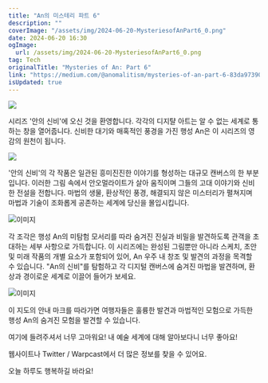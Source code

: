 ```yaml
---
title: "An의 미스테리 파트 6"
description: ""
coverImage: "/assets/img/2024-06-20-MysteriesofAnPart6_0.png"
date: 2024-06-20 16:30
ogImage: 
  url: /assets/img/2024-06-20-MysteriesofAnPart6_0.png
tag: Tech
originalTitle: "Mysteries of An: Part 6"
link: "https://medium.com/@anomalitism/mysteries-of-an-part-6-83da973903bd"
isUpdated: true
---
```






<img src="/assets/img/2024-06-20-MysteriesofAnPart6_0.png" />

시리즈 '안의 신비'에 오신 것을 환영합니다. 각각의 디지턀 아트는 알 수 없는 세계로 통하는 창을 열어줍니다. 신비한 대기와 매혹적인 풍경을 가진 행성 An은 이 시리즈의 영감의 원천이 됩니다.

<img src="/assets/img/2024-06-20-MysteriesofAnPart6_1.png" />

'안의 신비'의 각 작품은 일관된 흥미진진한 이야기를 형성하는 대규모 캔버스의 한 부분입니다. 이러한 그림 속에서 안오멀라이트가 살아 움직이며 그들의 고대 이야기와 신비한 전설을 전합니다. 마법의 생물, 환상적인 풍경, 해결되지 않은 미스터리가 펼쳐지며 마법과 기술이 조화롭게 공존하는 세계에 당신을 몰입시킵니다.

<div class="content-ad"></div>

![이미지](/assets/img/2024-06-20-MysteriesofAnPart6_2.png)

각 조각은 행성 An의 미탐험 모서리를 따라 숨겨진 진실과 비밀을 발견하도록 관객을 초대하는 세부 사항으로 가득합니다. 이 시리즈에는 완성된 그림뿐만 아니라 스케치, 초안 및 미래 작품의 개별 요소가 포함되어 있어, An 우주 내 창조 및 발견의 과정을 목격할 수 있습니다. "An의 신비"를 탐험하고 각 디지털 캔버스에 숨겨진 마법을 발견하며, 환상과 경이로운 세계로 이끌어 들어가 보세요.

![이미지](/assets/img/2024-06-20-MysteriesofAnPart6_3.png)

이 지도의 안내 마크를 따라가면 여행자들은 훌륭한 발견과 마법적인 모험으로 가득한 행성 An의 숨겨진 모험을 발견할 수 있습니다.

<div class="content-ad"></div>

여기에 들려주셔서 너무 고마워요! 내 예술 세계에 대해 알아보다니 너무 좋아요!

웹사이트나 Twitter / Warpcast에서 더 많은 정보를 찾을 수 있어요.

오늘 하루도 행복하길 바라요!